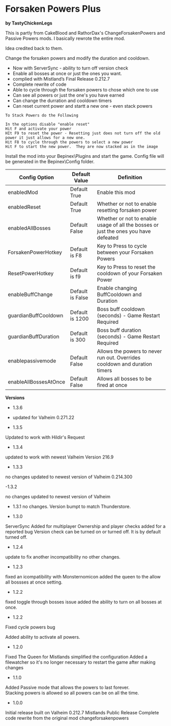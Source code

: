 # Forsaken Powers Plus

<b>by TastyChickenLegs</b>

This is partly from CakeBlood and RathorDax's ChangeForsakenPowers and Passive Powers mods.  I basically rewrote the entire mod.

Idea credited back to them.

Change the forsaken powers and modify the duration and cooldown.

- Now with ServerSync - ability to turn off version check
- Enable all bosses at once or just the ones you want.
- complied with Mistland’s Final Release 0.212.7
- Complete rewrite of code
- Able to cycle through the forsaken powers to chose which one to use
- Can see all powers or just the one's you have earned
- Can change the durration and cooldown timers
- Can reset current power and startt a new one - even stack powers

```
To Stack Powers do the Following

In the options disable "enable reset"
Hit F and activate your power
HIt F9 to reset the power - Resetting just does not turn off the old power it just allows for a new one.
Hit F8 to cycle through the powers to select a new power
Hit F to start the new power.  They are now stacked as in the image
```

Install the mod into your Bepinex\Plugins and start the game.
Config file will be generated in the Bepinex\Config folder.

|Config Option|Default Value|Definition
|---|---|---|
 |enabledMod |Default True|Enable this mod
 |enabledReset |Default True |Whether or not to enable resetting forsaken power
 |enabledAllBosses |Default False |Whether or not to enable usage of all the bosses or just the ones you have defeated
 |ForsakenPowerHotkey |Default is F8 |Key to Press to cycle between your Forsaken Powers
 |ResetPowerHotkey |Default is f9 |Key to Press to reset the cooldown of your Forsaken Power
 |enableBuffChange |Default is False |Enable changing BuffCooldown and Duration
 |guardianBuffCooldown |Default is 1200 |Boss buff cooldown (seconds) - Game Restart Required
 |guardianBuffDuration |Default is 300 |Boss buff duration (seconds) - Game Restart Required
 |enablepassivemode | Default False| Allows the powers to never run out.  Overrides cooldown and duration timers
 |enableAllBossesAtOnce | Default False| Allows all bosses to be fired at once|       


**Versions**

- 1.3.6

- updated for Valheim 0.271.22


- 1.3.5

Updated to work with Hildir's Request


- 1.3.4

updated to work with newest Valheim Version 216.9

- 1.3.3

no changes updated to newest version of Valheim 0.214.300


-1.3.2

no changes updated to newest version of Valheim


- 1.3.1
no changes.  Version bumpt to match Thunderstore.


- 1.3.0

ServerSync Added for multiplayer
Ownership and player checks added for a reported bug
Version check can be turned on or turned off.  It is by default turned off.

- 1.2.4

update to fix another incompatibility
no other changes.


- 1.2.3

fixed an icompatibility with Monsternomicon
added the queen to the allow all bossses at once setting.


- 1.2.2

fixed toggle through bosses issue
added the ability to turn on all bosses at once.


- 1.2.2

Fixed cycle powers bug

Added ability to activate all powers.

- 1.2.0
 
Fixed The Queen for Mistlands
simplified the configuration
Added a filewatcher so it's no longer necessary to restart the game after making changes


- 1.1.0

Added Passive mode that allows the powers to last forever.  
Stacking powers is allowed so all powers can be on all the time.

- 1.0.0

Initial release built on Valheim 0.212.7 Mistlands Public Release
Complete code rewrite from the original mod changeforsakenpowers
